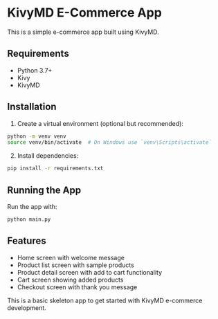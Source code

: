 # KivyMD E-Commerce App

This is a simple e-commerce app built using KivyMD.

## Requirements

- Python 3.7+
- Kivy
- KivyMD

## Installation

1. Create a virtual environment (optional but recommended):

```bash
python -m venv venv
source venv/bin/activate  # On Windows use `venv\Scripts\activate`
```

2. Install dependencies:

```bash
pip install -r requirements.txt
```

## Running the App

Run the app with:

```bash
python main.py
```

## Features

- Home screen with welcome message
- Product list screen with sample products
- Product detail screen with add to cart functionality
- Cart screen showing added products
- Checkout screen with thank you message

This is a basic skeleton app to get started with KivyMD e-commerce development.
